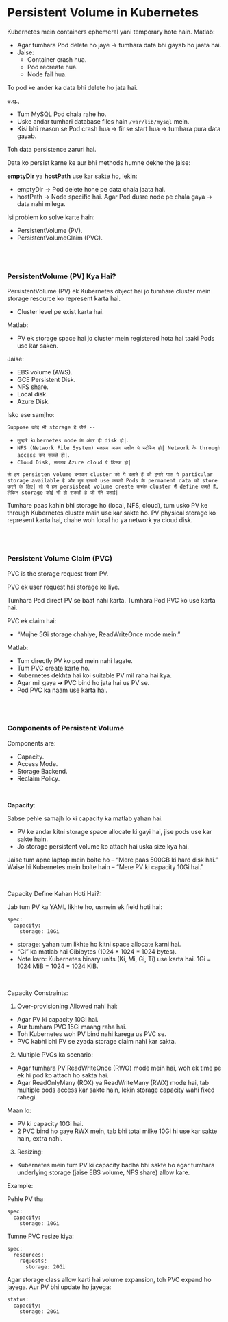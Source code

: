 # Persistent Volume in Kubernetes

Kubernetes mein containers ephemeral yani temporary hote hain. Matlab:
- Agar tumhara Pod delete ho jaye → tumhara data bhi gayab ho jaata hai.
- Jaise:
  - Container crash hua.
  - Pod recreate hua.
  - Node fail hua.

To pod ke ander ka data bhi delete ho jata hai.

e.g., 
- Tum MySQL Pod chala rahe ho.
- Uske andar tumhari database files hain ```/var/lib/mysql``` mein.
- Kisi bhi reason se Pod crash hua → fir se start hua → tumhara pura data gayab.

Toh data persistence zaruri hai.

Data ko persist karne ke aur bhi methods humne dekhe the jaise:

**emptyDir** ya **hostPath** use kar sakte ho, lekin:
- emptyDir → Pod delete hone pe data chala jaata hai.
- hostPath → Node specific hai. Agar Pod dusre node pe chala gaya → data nahi milega.

Isi problem ko solve karte hain:
- PersistentVolume (PV).
- PersistentVolumeClaim (PVC).

<br>
<br>

### PersistentVolume (PV) Kya Hai?

PersistentVolume (PV) ek Kubernetes object hai jo tumhare cluster mein storage resource ko represent karta hai.
- Cluster level pe exist karta hai.

Matlab:
- PV ek storage space hai jo cluster mein registered hota hai taaki Pods use kar saken.

Jaise:
- EBS volume (AWS).
- GCE Persistent Disk.
- NFS share.
- Local disk.
- Azure Disk.

Isko ese samjho:

```Suppose कोई भी storage है जैसे --```
- ```तुम्हारे kubernetes node के अंदर ही disk हो|```.
- ```NFS (Network File System) मतलब अलग मशीन पे स्टोरेज हो| Network के through access कर सकते हो|```.
- ```Cloud Disk, मतलब Azure cloud पे डिस्क हो|```

```तो हम persisten volume बनाकर cluster को ये बताते हैं की हमारे पास ये particular storage available है और तुम इसको use करलो Pods के permanent data को store करने के लिए| तो ये हम persistent volume create करके cluster मैं define करते हैं, लेकिन storage कोई भी हो सकती है जो मैंने बताई|``` 


Tumhare paas kahin bhi storage ho (local, NFS, cloud), tum usko PV ke through Kubernetes cluster main use kar sakte ho. PV physical storage ko represent karta hai, chahe woh local ho ya network ya cloud disk.

<br>
<br>

### Persistent Volume Claim (PVC)

PVC is the storage request from PV.

PVC ek user request hai storage ke liye.

Tumhara Pod direct PV se baat nahi karta. Tumhara Pod PVC ko use karta hai.

PVC ek claim hai:
- “Mujhe 5Gi storage chahiye, ReadWriteOnce mode mein.”

Matlab:
- Tum directly PV ko pod mein nahi lagate.
- Tum PVC create karte ho.
- Kubernetes dekhta hai koi suitable PV mil raha hai kya.
- Agar mil gaya ➔ PVC bind ho jata hai us PV se.
- Pod PVC ka naam use karta hai.

<br>
<br>

### Components of Persistent Volume

Components are:
- Capacity.
- Access Mode.
- Storage Backend.
- Reclaim Policy.


<br>

**Capacity**:

Sabse pehle samajh lo ki capacity ka matlab yahan hai:
- PV ke andar kitni storage space allocate ki gayi hai, jise pods use kar sakte hain.
- Jo storage persistent volume ko attach hai uska size kya hai.

Jaise tum apne laptop mein bolte ho – “Mere paas 500GB ki hard disk hai.” Waise hi Kubernetes mein bolte hain – “Mere PV ki capacity 10Gi hai.”

<br>

Capacity Define Kahan Hoti Hai?:

Jab tum PV ka YAML likhte ho, usmein ek field hoti hai:
```
spec:
  capacity:
    storage: 10Gi
```
- storage: yahan tum likhte ho kitni space allocate karni hai.
- “Gi” ka matlab hai Gibibytes (1024 * 1024 * 1024 bytes).
- Note karo: Kubernetes binary units (Ki, Mi, Gi, Ti) use karta hai. 1Gi = 1024 MiB = 1024 * 1024 KiB.

<br>

Capacity Constraints:

1. Over-provisioning Allowed nahi hai:
- Agar PV ki capacity 10Gi hai.
- Aur tumhara PVC 15Gi maang raha hai.
- Toh Kubernetes woh PV bind nahi karega us PVC se.
- PVC kabhi bhi PV se zyada storage claim nahi kar sakta.

2. Multiple PVCs ka scenario:
- Agar tumhara PV ReadWriteOnce (RWO) mode mein hai, woh ek time pe ek hi pod ko attach ho sakta hai.
- Agar ReadOnlyMany (ROX) ya ReadWriteMany (RWX) mode hai, tab multiple pods access kar sakte hain, lekin storage capacity wahi fixed rahegi.

Maan lo:
- PV ki capacity 10Gi hai.
- 2 PVC bind ho gaye RWX mein, tab bhi total milke 10Gi hi use kar sakte hain, extra nahi.

3. Resizing:
- Kubernetes mein tum PV ki capacity badha bhi sakte ho agar tumhara underlying storage (jaise EBS volume, NFS share) allow kare.

Example:

Pehle PV tha
```
spec:
  capacity:
    storage: 10Gi
```

Tumne PVC resize kiya:
```
spec:
  resources:
    requests:
      storage: 20Gi
```

Agar storage class allow karti hai volume expansion, toh PVC expand ho jayega. Aur PV bhi update ho jayega:
```
status:
  capacity:
    storage: 20Gi
```

